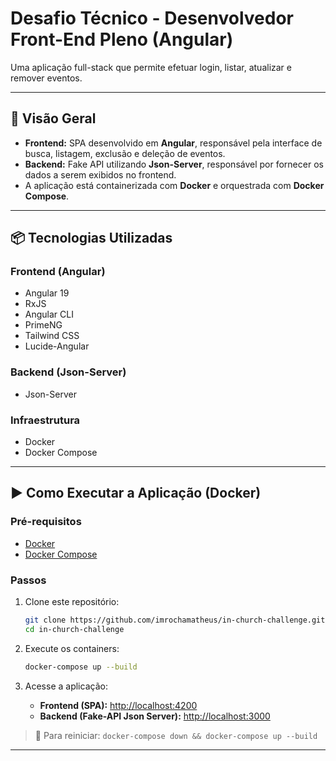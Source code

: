 # Desafio Técnico - Desenvolvedor Front-End Pleno (Angular)

Uma aplicação full-stack que permite efetuar login, listar, atualizar e remover eventos.

---

## 🧩 Visão Geral

- **Frontend:** SPA desenvolvido em **Angular**, responsável pela interface de busca, listagem, exclusão e deleção de eventos.
- **Backend:** Fake API utilizando **Json-Server**, responsável por fornecer os dados a serem exibidos no frontend.
- A aplicação está containerizada com **Docker** e orquestrada com **Docker Compose**.

---

## 📦 Tecnologias Utilizadas

### Frontend (Angular)

- Angular 19
- RxJS
- Angular CLI
- PrimeNG
- Tailwind CSS
- Lucide-Angular

### Backend (Json-Server)

- Json-Server

### Infraestrutura

- Docker
- Docker Compose

---

## ▶️ Como Executar a Aplicação (Docker)

### Pré-requisitos

- [Docker](https://www.docker.com/get-started)
- [Docker Compose](https://docs.docker.com/compose/)

### Passos

1. Clone este repositório:

   ```bash
   git clone https://github.com/imrochamatheus/in-church-challenge.git
   cd in-church-challenge
   ```

2. Execute os containers:

   ```bash
   docker-compose up --build
   ```

3. Acesse a aplicação:
   - **Frontend (SPA):** [http://localhost:4200](http://localhost:4200)
   - **Backend (Fake-API Json Server):** [http://localhost:3000](http://localhost:3000)

> 🔁 Para reiniciar: `docker-compose down && docker-compose up --build`

---
